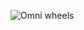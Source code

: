 ![Omni wheels](https://www.researchgate.net/figure/Fig-5-Top-view-of-turning-principle-of-Mecanum-wheel_fig2_307868549)
